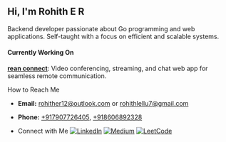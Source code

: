   
## Hi, I'm Rohith E R

Backend developer passionate about Go programming and web applications. Self-taught with a focus on efficient and scalable systems.

#### Currently Working On
[**rean connect**](https://70off.online): Video conferencing, streaming, and chat web app for seamless remote communication.

How to Reach Me
- **Email:** [rohither12@outlook.com](mailto:rohither12@outlook.com) or [rohithlellu7@gmail.com](mailto:rohithlellu7@gmail.com)
- **Phone:** [+917907726405](tel:+917907726405), [+918606892328](tel:+918606892328)

- Connect with Me
[![LinkedIn](https://img.shields.io/badge/LinkedIn-Connect-blue)](https://www.linkedin.com/in/rohither) [![Medium](https://img.shields.io/badge/Medium-Follow-green)](https://github.com/RohithER12) [![LeetCode](https://img.shields.io/badge/LeetCode-Solve-red)](https://leetcode.com/rohithlellu7/)

